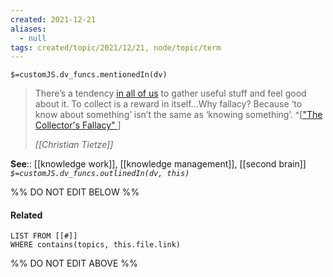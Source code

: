 ```yaml
---
created: 2021-12-21
aliases:
  - null
tags: created/topic/2021/12/21, node/topic/term
---
```

`$=customJS.dv_funcs.mentionedIn(dv)`

> There’s a tendency [in all of us](https://zettelkasten.de/posts/collectors-fallacy-confession/) to gather useful stuff and feel good about it. To collect is a reward in itself...Why fallacy? Because ‘to know about something’ isn’t the same as ‘knowing something’.
^[["The Collector's Fallacy" ](https://zettelkasten.de/posts/collectors-fallacy/)]
>
> <cite>[[Christian Tietze]]</cite>

**See**:: [[knowledge work]], [[knowledge management]], [[second brain]]
*`$=customJS.dv_funcs.outlinedIn(dv, this)`*

%% DO NOT EDIT BELOW %%
#### Related 
```dataview
LIST FROM [[#]]
WHERE contains(topics, this.file.link)
```
%% DO NOT EDIT ABOVE %%
